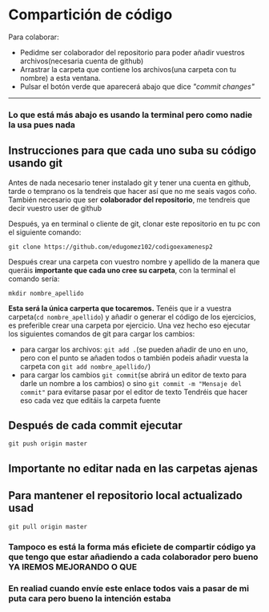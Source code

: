 # Compartición de código 

Para colaborar:
* Pedidme ser colaborador del repositorio para poder añadir vuestros archivos(necesaria cuenta de github)
* Arrastrar la carpeta que contiene los archivos(una carpeta con tu nombre) a esta ventana.
* Pulsar el botón verde que aparecerá abajo que dice _"commit changes"_


----
### Lo que está más abajo es usando la terminal pero como nadie la usa pues nada 

## Instrucciones para que cada uno suba su código usando git

Antes de nada necesario tener instalado git y tener una cuenta en github,  tarde o temprano os la tendreis que hacer así que no me seais vagos coño. También necesario que ser **colaborador del repositorio**, me tendreis que decir vuestro user de github

Después, ya en terminal o cliente de git, clonar este repositorio en tu pc con el siguiente comando:

    git clone https://github.com/edugomez102/codigoexamenesp2
Después crear una carpeta con vuestro nombre y apellido de la manera que queráis **importante que cada uno cree su carpeta**, con la terminal el comando sería:

    mkdir nombre_apellido

**Esta será la única carperta que tocaremos.**
Tenéis que ir a vuestra carpeta(`cd nombre_apellido`) y añadir o generar el código de los ejercicios, es preferible crear una carpeta por ejercicio.
Una vez hecho eso ejecutar los siguientes comandos de git para cargar los cambios:
* para cargar los archivos: `git add .`(se pueden añadir de uno en uno, pero con el punto se añaden todos o también podeis añadir vuesta la carpeta con `git add nombre_apellido/`)
* para cargar los cambios `git commit`(se abrirá un editor de texto para darle un nombre a los cambios) o sino `git commit -m "Mensaje del commit"` para evitarse pasar por el editor de texto
Tendréis que hacer eso cada vez que editáis la carpeta fuente
## Después de cada commit ejecutar

    git push origin master 
    
## Importante no editar nada en las carpetas ajenas

## Para mantener el repositorio local actualizado usad
    git pull origin master

### Tampoco es está la forma más eficiete de compartir código ya que tengo que estar añadiendo a cada colaborador pero bueno YA IREMOS MEJORANDO O QUE

### En realiad cuando envíe este enlace todos vais a pasar de mi puta cara pero bueno la intención estaba

    
